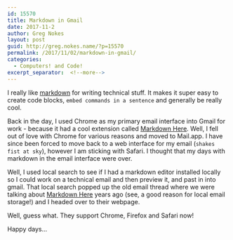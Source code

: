 ```yaml
---
id: 15570
title: Markdown in Gmail
date: 2017-11-2
author: Greg Nokes
layout: post
guid: http://greg.nokes.name/?p=15570
permalink: /2017/11/02/markdown-in-gmail/
categories:
  - Computers! and Code!
excerpt_separator:  <!--more-->
---
```

I really like [markdown](https://daringfireball.net/projects/markdown/syntax) for writing technical stuff. It makes it super easy to create code blocks, `embed commands in a sentence` and generally be really cool.
<!--more-->

Back in the day, I used Chrome as my primary email interface into Gmail for work - because it had a cool extension called [Markdown Here](http://markdown-here.com). Well, I fell out of love with Chrome for various reasons and moved to Mail.app. I have since been forced to move back to a web interface for my email (`shakes fist at sky`), however I am sticking with Safari. I thought that my days with markdown in the email interface were over.

Well, I used local search to see if I had a markdown editor installed locally so I could work on a technical email and then preview it, and past in into gmail. That local search popped up the old email thread where we were talking about [Markdown Here](http://markdown-here.com) years ago (see, a good reason for local email storage!) and I headed over to their webpage.

Well, guess what. They support Chrome, Firefox and Safari now! 

Happy days...

